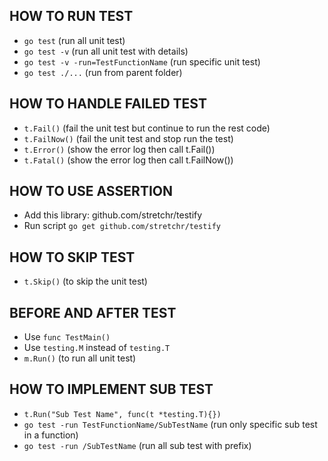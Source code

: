 ## HOW TO RUN TEST

- `go test` (run all unit test)
- `go test -v` (run all unit test with details)
- `go test -v -run=TestFunctionName` (run specific unit test)
- `go test ./...` (run from parent folder)

## HOW TO HANDLE FAILED TEST

- `t.Fail()` (fail the unit test but continue to run the rest code)
- `t.FailNow()` (fail the unit test and stop run the test)
- `t.Error()` (show the error log then call t.Fail())
- `t.Fatal()` (show the error log then call t.FailNow())

## HOW TO USE ASSERTION

- Add this library: github.com/stretchr/testify
- Run script `go get github.com/stretchr/testify`

## HOW TO SKIP TEST

- `t.Skip()` (to skip the unit test)

## BEFORE AND AFTER TEST

- Use `func TestMain()`
- Use `testing.M` instead of `testing.T`
- `m.Run()` (to run all unit test)

## HOW TO IMPLEMENT SUB TEST

- `t.Run("Sub Test Name", func(t *testing.T){})`
- `go test -run TestFunctionName/SubTestName` (run only specific sub test in a function)
- `go test -run /SubTestName` (run all sub test with prefix)
